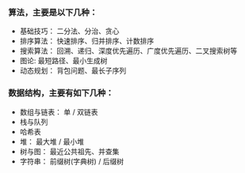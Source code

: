 ### 算法，主要是以下几种：
* 基础技巧： 二分法、分治、贪心
* 排序算法： 快速排序、归并排序、计数排序
* 搜索算法： 回溯、递归、深度优先遍历、广度优先遍历、二叉搜索树等
* 图论: 最短路径、最小生成树
* 动态规划： 背包问题、最长子序列

### 数据结构，主要有如下几种：
* 数组与链表： 单 / 双链表
* 栈与队列
* 哈希表
* 堆： 最大堆 / 最小堆
* 树与图： 最近公共祖先、并查集
* 字符串： 前缀树(字典树) / 后缀树